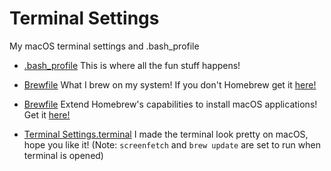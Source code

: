 # Terminal Settings
My macOS terminal settings and .bash_profile


- [.bash_profile](https://github.com/AnthonyVadala/Terminal_Settings/blob/master/Terminal/.bash_profile)
This is where all the fun stuff happens!

- [Brewfile](https://github.com/AnthonyVadala/Terminal_Settings/blob/master/Terminal/Brewfile)
What I brew on my system! If you don't Homebrew get it [here!](http://brew.sh/)

- [Brewfile](https://github.com/AnthonyVadala/Terminal_Settings/blob/master/Terminal/Caskfile)
Extend Homebrew's capabilities to install macOS applications! Get it [here!](http://caskroom.io/)

- [Terminal Settings.terminal](https://github.com/AnthonyVadala/Terminal_Settings/blob/master/Terminal/.bash_profile)
I made the terminal look pretty on macOS, hope you like it!
(Note: `screenfetch` and `brew update` are set to run when terminal is opened)